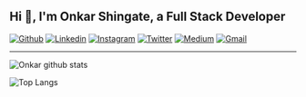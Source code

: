 ## Hi 👋, I'm Onkar Shingate, a Full Stack Developer ##

[![Github](https://img.shields.io/badge/-Github-000?style=flat&logo=Github&logoColor=white)](https://github.com/oshingate)
[![Linkedin](https://img.shields.io/badge/-LinkedIn-blue?style=flat&logo=Linkedin&logoColor=white)](https://www.linkedin.com/in/sudarshan-shinde-aa936b119/)
[![Instagram](https://img.shields.io/badge/-Instagram-c13584?style=flat&labelColor=c13584&logo=instagram&logoColor=white)](https://www.instagram.com/o_s_007/)
[![Twitter](https://img.shields.io/badge/-Twitter-1ca0f1?style=flat-square&labelColor=1ca0f1&logo=twitter&logoColor=white&link=https://twitter.com/onkarshingate2)](https://twitter.com/onkarshingate2)
[![Medium](https://img.shields.io/badge/-Medium-03a57a?style=flat-square&labelColor=000000&logo=Medium&link=https://medium.com/@oshingate/)](https://medium.com/@oshingate)
[![Gmail](https://img.shields.io/badge/-Gmail-c14438?style=flat&logo=Gmail&logoColor=white)](mailto:oshingate@gmail.com)
&nbsp;

----------------------------------------------------------------------------------------------------------------------------

![Onkar github stats](https://github-readme-stats.vercel.app/api?username=oshingate&hide=["issues"]&show_icons=true)

![Top Langs](https://github-readme-stats.vercel.app/api/top-langs/?username=oshingate&layout=compact&theme=darcula&langs_count=10)
